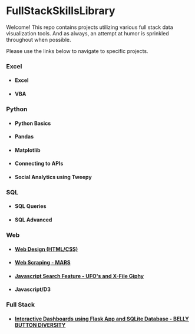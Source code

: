 # FullStackSkillsLibrary
Welcome! This repo contains projects utilizing various full stack data visualization tools. And as always, an attempt at humor is sprinkled throughout when possible.

Please use the links below to navigate to specific projects. 

### Excel
* #### Excel
* #### VBA

### Python
* #### Python Basics
* #### Pandas
* #### Matplotlib
* #### Connecting to APIs
* #### Social Analytics using Tweepy

### SQL
* #### SQL Queries
* #### SQL Advanced

### Web
* #### [Web Design (HTML/CSS)](https://github.com/cammster/FullStackSkillsLibrary/tree/master/Library/Web)
* #### [Web Scraping - MARS](https://github.com/cammster/FullStackSkillsLibrary/tree/master/Library/WebScrapingMars)
* #### [Javascript Search Feature - UFO's and X-File Giphy](https://github.com/cammster/FullStackSkillsLibrary/tree/master/Library/JavascriptSearchFeature)
* #### Javascript/D3

### Full Stack
* #### [Interactive Dashboards using Flask App and SQLite Database - BELLY BUTTON DIVERSITY](https://github.com/cammster/FullStackSkillsLibrary/tree/master/Library/InteractiveDashboards "BellyButtonDiversity")


